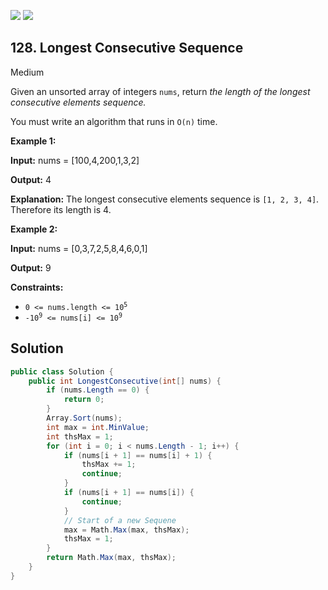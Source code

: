 [![](https://img.shields.io/github/stars/LeetCode-in-Net/LeetCode-in-Net?label=Stars&style=flat-square)](https://github.com/LeetCode-in-Net/LeetCode-in-Net)
[![](https://img.shields.io/github/forks/LeetCode-in-Net/LeetCode-in-Net?label=Fork%20me%20on%20GitHub%20&style=flat-square)](https://github.com/LeetCode-in-Net/LeetCode-in-Net/fork)

## 128\. Longest Consecutive Sequence

Medium

Given an unsorted array of integers `nums`, return _the length of the longest consecutive elements sequence._

You must write an algorithm that runs in `O(n)` time.

**Example 1:**

**Input:** nums = [100,4,200,1,3,2]

**Output:** 4

**Explanation:** The longest consecutive elements sequence is `[1, 2, 3, 4]`. Therefore its length is 4. 

**Example 2:**

**Input:** nums = [0,3,7,2,5,8,4,6,0,1]

**Output:** 9 

**Constraints:**

*   <code>0 <= nums.length <= 10<sup>5</sup></code>
*   <code>-10<sup>9</sup> <= nums[i] <= 10<sup>9</sup></code>

## Solution

```csharp
public class Solution {
    public int LongestConsecutive(int[] nums) {
        if (nums.Length == 0) {
            return 0;
        }
        Array.Sort(nums);
        int max = int.MinValue;
        int thsMax = 1;
        for (int i = 0; i < nums.Length - 1; i++) {
            if (nums[i + 1] == nums[i] + 1) {
                thsMax += 1;
                continue;
            }
            if (nums[i + 1] == nums[i]) {
                continue;
            }
            // Start of a new Sequene
            max = Math.Max(max, thsMax);
            thsMax = 1;
        }
        return Math.Max(max, thsMax);
    }
}
```
